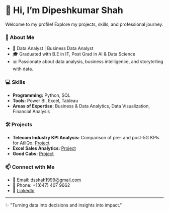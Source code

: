 
# 👋 Hi, I’m Dipeshkumar Shah  
Welcome to my profile! Explore my projects, skills, and professional journey.
### 🌟 About Me
- 💼 Data Analyst | Business Data Analyst
- 🎓 Graduated with B.E in IT, Post Grad in AI & Data Science
- 📊 Passionate about data analysis, business intelligence, and storytelling with data.

### 💻 Skills
- **Programming:** Python, SQL  
- **Tools:** Power BI, Excel, Tableau  
- **Areas of Expertise:** Business & Data Analytics, Data Visualization, Financial Analysis  

### 🛠️ Projects
- **Telecom Industry KPI Analysis:** Comparison of pre- and post-5G KPIs for AtliQo. [Project](https://github.com/Dipesh454/Telecom_industry_Python)
- **Excel Sales Analytics:** [Project](https://github.com/Dipesh454/Excel_Sales_Analytics)
- **Good Cabs:** [Project](https://github.com/Dipesh454/Good-Cabs)
### 📫 Connect with Me
- 📧 Email: [dsshah1999@gmail.com](mailto:dsshah1999@gmail.com)
- 📱 Phone: +1(647) 407 9662
- 🔗 [LinkedIn](https://www.linkedin.com/in/shah-dipesh/)

---
✨ "Turning data into decisions and insights into impact."
